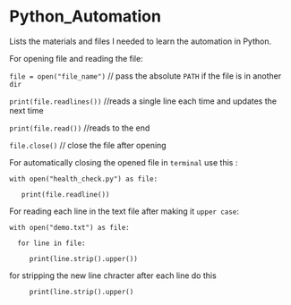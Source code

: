 # Python_Automation
Lists the materials and files I needed to learn the automation in Python.

For opening file and reading the file:


`file = open("file_name")` // pass the absolute `PATH` if the file is in another `dir`


`print(file.readlines())` //reads a single line each time and updates the next time


`print(file.read())` //reads to the end 


`file.close()` // close the file after opening 

For automatically closing the opened file in `terminal` use this :


`with open("health_check.py") as file:`


`   print(file.readline())`


For reading each line in the text file after making it `upper case`:


`with open("demo.txt") as file:`

`  for line in file:`

`     print(line.strip().upper())`
      
      
   for stripping the new line chracter after each line do this 
      
      
`     print(line.strip().upper()`
        

